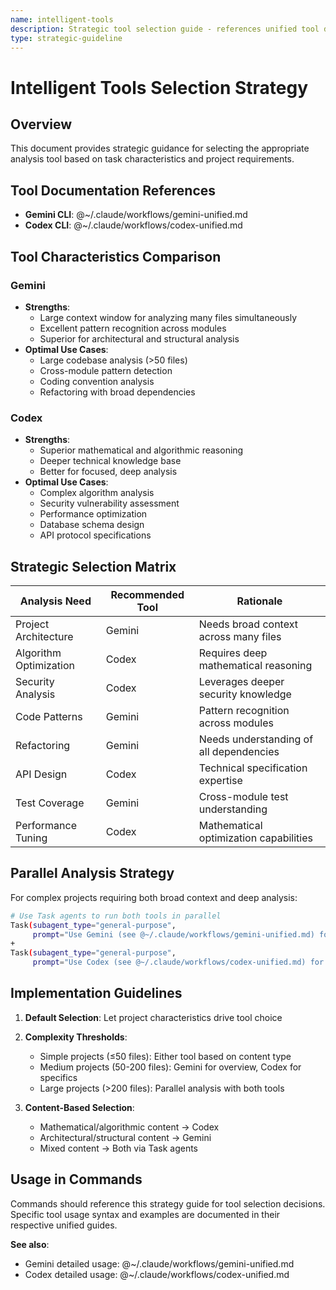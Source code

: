 ```yaml
---
name: intelligent-tools
description: Strategic tool selection guide - references unified tool documentation
type: strategic-guideline
---
```


# Intelligent Tools Selection Strategy

## Overview
This document provides strategic guidance for selecting the appropriate analysis tool based on task characteristics and project requirements.

## Tool Documentation References
- **Gemini CLI**: @~/.claude/workflows/gemini-unified.md
- **Codex CLI**: @~/.claude/workflows/codex-unified.md

## Tool Characteristics Comparison

### Gemini
- **Strengths**:
  - Large context window for analyzing many files simultaneously
  - Excellent pattern recognition across modules
  - Superior for architectural and structural analysis
- **Optimal Use Cases**:
  - Large codebase analysis (>50 files)
  - Cross-module pattern detection
  - Coding convention analysis
  - Refactoring with broad dependencies

### Codex
- **Strengths**:
  - Superior mathematical and algorithmic reasoning
  - Deeper technical knowledge base
  - Better for focused, deep analysis
- **Optimal Use Cases**:
  - Complex algorithm analysis
  - Security vulnerability assessment
  - Performance optimization
  - Database schema design
  - API protocol specifications

## Strategic Selection Matrix

| Analysis Need | Recommended Tool | Rationale |
|--------------|------------------|-----------|
| Project Architecture | Gemini | Needs broad context across many files |
| Algorithm Optimization | Codex | Requires deep mathematical reasoning |
| Security Analysis | Codex | Leverages deeper security knowledge |
| Code Patterns | Gemini | Pattern recognition across modules |
| Refactoring | Gemini | Needs understanding of all dependencies |
| API Design | Codex | Technical specification expertise |
| Test Coverage | Gemini | Cross-module test understanding |
| Performance Tuning | Codex | Mathematical optimization capabilities |

## Parallel Analysis Strategy

For complex projects requiring both broad context and deep analysis:

```bash
# Use Task agents to run both tools in parallel
Task(subagent_type="general-purpose",
     prompt="Use Gemini (see @~/.claude/workflows/gemini-unified.md) for architectural analysis")
+
Task(subagent_type="general-purpose",
     prompt="Use Codex (see @~/.claude/workflows/codex-unified.md) for algorithmic analysis")
```

## Implementation Guidelines

1. **Default Selection**: Let project characteristics drive tool choice
2. **Complexity Thresholds**:
   - Simple projects (≤50 files): Either tool based on content type
   - Medium projects (50-200 files): Gemini for overview, Codex for specifics
   - Large projects (>200 files): Parallel analysis with both tools

3. **Content-Based Selection**:
   - Mathematical/algorithmic content → Codex
   - Architectural/structural content → Gemini
   - Mixed content → Both via Task agents

## Usage in Commands

Commands should reference this strategy guide for tool selection decisions.
Specific tool usage syntax and examples are documented in their respective unified guides.

**See also**:
- Gemini detailed usage: @~/.claude/workflows/gemini-unified.md
- Codex detailed usage: @~/.claude/workflows/codex-unified.md